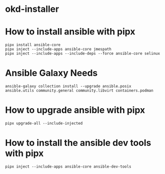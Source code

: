 # okd-installer


# How to install ansible with pipx
```
pipx install ansible-core
pipx inject --include-apps ansible-core jmespath
pipx inject --include-apps --include-deps --force ansible-core selinux
```

# Ansible Galaxy Needs
```
ansible-galaxy collection install --upgrade ansible.posix ansible.utils community.general community.libvirt containers.podman
```

# How to upgrade ansible with pipx
```
pipx upgrade-all --include-injected
```

# How to install the ansible dev tools with pipx
```
pipx inject --include-apps ansible-core ansible-dev-tools
```

